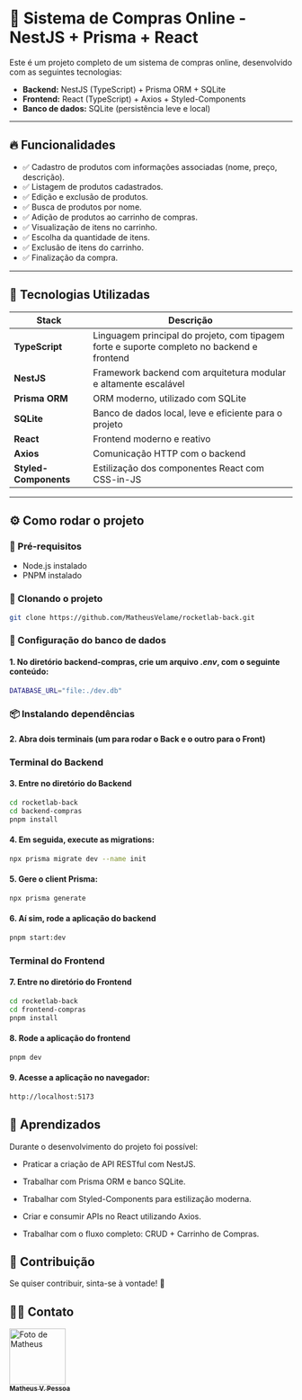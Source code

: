 # 🛒 Sistema de Compras Online - NestJS + Prisma + React

Este é um projeto completo de um sistema de compras online, desenvolvido com as seguintes tecnologias:

- **Backend:** NestJS (TypeScript) + Prisma ORM + SQLite
- **Frontend:** React (TypeScript) + Axios + Styled-Components
- **Banco de dados:** SQLite (persistência leve e local)

---

## 🔥 Funcionalidades

- ✅ Cadastro de produtos com informações associadas (nome, preço, descrição).
- ✅ Listagem de produtos cadastrados.
- ✅ Edição e exclusão de produtos.
- ✅ Busca de produtos por nome.
- ✅ Adição de produtos ao carrinho de compras.
- ✅ Visualização de itens no carrinho.
- ✅ Escolha da quantidade de itens.
- ✅ Exclusão de itens do carrinho.
- ✅ Finalização da compra.

---

## 🚀 Tecnologias Utilizadas

| Stack | Descrição |
| ---- | ----------- |
| **TypeScript** | Linguagem principal do projeto, com tipagem forte e suporte completo no backend e frontend |
| **NestJS** | Framework backend com arquitetura modular e altamente escalável |
| **Prisma ORM** | ORM moderno, utilizado com SQLite |
| **SQLite** | Banco de dados local, leve e eficiente para o projeto |
| **React** | Frontend moderno e reativo |
| **Axios** | Comunicação HTTP com o backend |
| **Styled-Components** | Estilização dos componentes React com CSS-in-JS |


---

## ⚙ Como rodar o projeto

### 🔧 Pré-requisitos

- Node.js instalado
- PNPM instalado

### 🔨 Clonando o projeto

```bash
git clone https://github.com/MatheusVelame/rocketlab-back.git
```

### 💾 Configuração do banco de dados

#### 1. No diretório backend-compras, crie um arquivo *.env*, com o seguinte conteúdo:

```bash
DATABASE_URL="file:./dev.db"
```

### 📦 Instalando dependências

#### 2. Abra dois terminais (um para rodar o Back e o outro para o Front)

### Terminal do Backend

#### 3. Entre no diretório do Backend

```bash
cd rocketlab-back
cd backend-compras
pnpm install
```

#### 4. Em seguida, execute as migrations:

```bash
npx prisma migrate dev --name init
```

#### 5. Gere o client Prisma:

```bash
npx prisma generate
```

#### 6. Aí sim, rode a aplicação do backend

```bash
pnpm start:dev
```

### Terminal do Frontend

#### 7. Entre no diretório do Frontend

```bash
cd rocketlab-back
cd frontend-compras
pnpm install
```

#### 8. Rode a aplicação do frontend

```bash
pnpm dev
```

#### 9. Acesse a aplicação no navegador:

```bash
http://localhost:5173
```

## 🧠 Aprendizados

Durante o desenvolvimento do projeto foi possível:

- Praticar a criação de API RESTful com NestJS.

- Trabalhar com Prisma ORM e banco SQLite.

- Trabalhar com Styled-Components para estilização moderna.

- Criar e consumir APIs no React utilizando Axios.

- Trabalhar com o fluxo completo: CRUD + Carrinho de Compras.

## 🤝 Contribuição

Se quiser contribuir, sinta-se à vontade! 🎉

## 👨‍💻 Contato

<a href="https://github.com/MatheusVelame">
  <img src="https://avatars.githubusercontent.com/MatheusVelame" width="100px;" alt="Foto de Matheus"/><br>
  <sub>
    <b>Matheus V. Pessoa</b>
  </sub>
</a>
